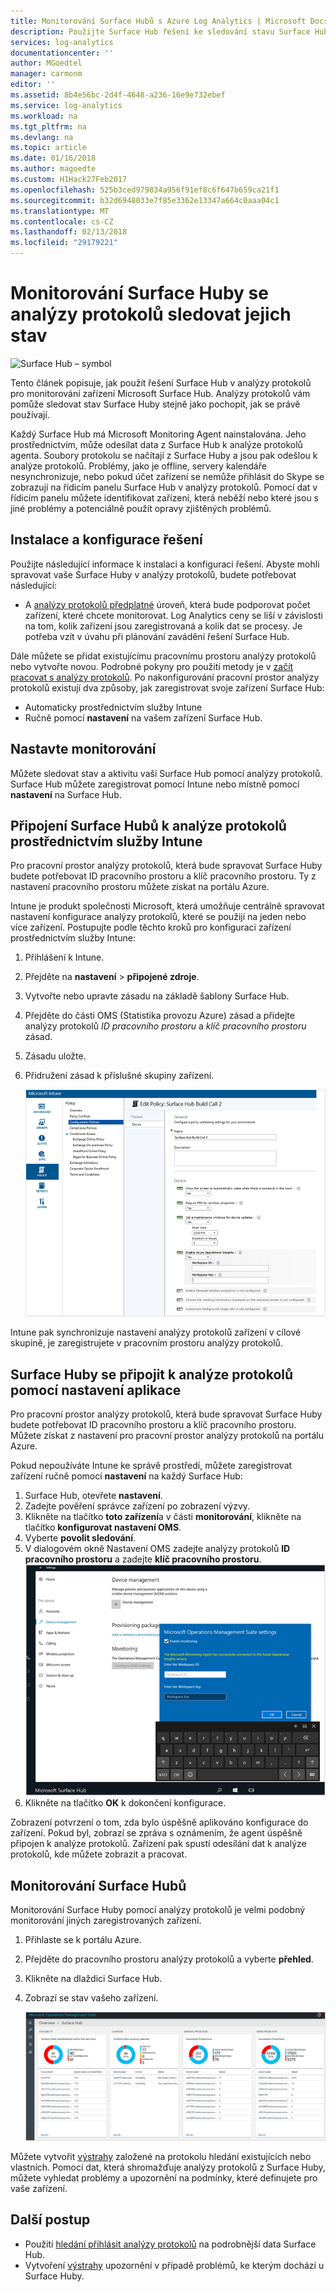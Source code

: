 ```yaml
---
title: Monitorování Surface Hubů s Azure Log Analytics | Microsoft Docs
description: Použijte Surface Hub řešení ke sledování stavu Surface Huby a pochopit, jak se právě používají.
services: log-analytics
documentationcenter: ''
author: MGoedtel
manager: carmonm
editor: ''
ms.assetid: 8b4e56bc-2d4f-4648-a236-16e9e732ebef
ms.service: log-analytics
ms.workload: na
ms.tgt_pltfrm: na
ms.devlang: na
ms.topic: article
ms.date: 01/16/2018
ms.author: magoedte
ms.custom: H1Hack27Feb2017
ms.openlocfilehash: 525b3ced979834a956f91ef8c6f647b659ca21f1
ms.sourcegitcommit: b32d6948033e7f85e3362e13347a664c0aaa04c1
ms.translationtype: MT
ms.contentlocale: cs-CZ
ms.lasthandoff: 02/13/2018
ms.locfileid: "29179221"
---
```

# <a name="monitor-surface-hubs-with-log-analytics-to-track-their-health"></a>Monitorování Surface Huby se analýzy protokolů sledovat jejich stav

![Surface Hub – symbol](./media/log-analytics-surface-hubs/surface-hub-symbol.png)

Tento článek popisuje, jak použít řešení Surface Hub v analýzy protokolů pro monitorování zařízení Microsoft Surface Hub. Analýzy protokolů vám pomůže sledovat stav Surface Huby stejně jako pochopit, jak se právě používají.

Každý Surface Hub má Microsoft Monitoring Agent nainstalována. Jeho prostřednictvím, může odesílat data z Surface Hub k analýze protokolů agenta. Soubory protokolu se načítají z Surface Huby a jsou pak odešlou k analýze protokolů. Problémy, jako je offline, servery kalendáře nesynchronizuje, nebo pokud účet zařízení se nemůže přihlásit do Skype se zobrazují na řídicím panelu Surface Hub v analýzy protokolů. Pomocí dat v řídicím panelu můžete identifikovat zařízení, která neběží nebo které jsou s jiné problémy a potenciálně použít opravy zjištěných problémů.

## <a name="install-and-configure-the-solution"></a>Instalace a konfigurace řešení
Použijte následující informace k instalaci a konfiguraci řešení. Abyste mohli spravovat vaše Surface Huby v analýzy protokolů, budete potřebovat následující:

* A [analýzy protokolů předplatné](https://azure.microsoft.com/pricing/details/log-analytics/) úroveň, která bude podporovat počet zařízení, které chcete monitorovat. Log Analytics ceny se liší v závislosti na tom, kolik zařízení jsou zaregistrovaná a kolik dat se procesy. Je potřeba vzít v úvahu při plánování zavádění řešení Surface Hub.

Dále můžete se přidat existujícímu pracovnímu prostoru analýzy protokolů nebo vytvořte novou. Podrobné pokyny pro použití metody je v [začít pracovat s analýzy protokolů](log-analytics-get-started.md). Po nakonfigurování pracovní prostor analýzy protokolů existují dva způsoby, jak zaregistrovat svoje zařízení Surface Hub:

* Automaticky prostřednictvím služby Intune
* Ručně pomocí **nastavení** na vašem zařízení Surface Hub.

## <a name="set-up-monitoring"></a>Nastavte monitorování
Můžete sledovat stav a aktivitu vaší Surface Hub pomocí analýzy protokolů. Surface Hub můžete zaregistrovat pomocí Intune nebo místně pomocí **nastavení** na Surface Hub.

## <a name="connect-surface-hubs-to-log-analytics-through-intune"></a>Připojení Surface Hubů k analýze protokolů prostřednictvím služby Intune
Pro pracovní prostor analýzy protokolů, která bude spravovat Surface Huby budete potřebovat ID pracovního prostoru a klíč pracovního prostoru. Ty z nastavení pracovního prostoru můžete získat na portálu Azure.

Intune je produkt společnosti Microsoft, která umožňuje centrálně spravovat nastavení konfigurace analýzy protokolů, které se použijí na jeden nebo více zařízení. Postupujte podle těchto kroků pro konfiguraci zařízení prostřednictvím služby Intune:

1. Přihlášení k Intune.
2. Přejděte na **nastavení** > **připojené zdroje**.
3. Vytvořte nebo upravte zásadu na základě šablony Surface Hub.
4. Přejděte do části OMS (Statistika provozu Azure) zásad a přidejte analýzy protokolů *ID pracovního prostoru* a *klíč pracovního prostoru* zásad.
5. Zásadu uložte.
6. Přidružení zásad k příslušné skupiny zařízení.

   ![Zásady Intune](./media/log-analytics-surface-hubs/intune.png)

Intune pak synchronizuje nastavení analýzy protokolů zařízení v cílové skupině, je zaregistrujete v pracovním prostoru analýzy protokolů.

## <a name="connect-surface-hubs-to-log-analytics-using-the-settings-app"></a>Surface Huby se připojit k analýze protokolů pomocí nastavení aplikace
Pro pracovní prostor analýzy protokolů, která bude spravovat Surface Huby budete potřebovat ID pracovního prostoru a klíč pracovního prostoru. Můžete získat z nastavení pro pracovní prostor analýzy protokolů na portálu Azure.

Pokud nepoužíváte Intune ke správě prostředí, můžete zaregistrovat zařízení ručně pomocí **nastavení** na každý Surface Hub:

1. Surface Hub, otevřete **nastavení**.
2. Zadejte pověření správce zařízení po zobrazení výzvy.
3. Klikněte na tlačítko **toto zařízení**a v části **monitorování**, klikněte na tlačítko **konfigurovat nastavení OMS**.
4. Vyberte **povolit sledování**.
5. V dialogovém okně Nastavení OMS zadejte analýzy protokolů **ID pracovního prostoru** a zadejte **klíč pracovního prostoru**.  
   ![Nastavení](./media/log-analytics-surface-hubs/settings.png)
6. Klikněte na tlačítko **OK** k dokončení konfigurace.

Zobrazení potvrzení o tom, zda bylo úspěšně aplikováno konfigurace do zařízení. Pokud byl, zobrazí se zpráva s oznámením, že agent úspěšně připojen k analýze protokolů. Zařízení pak spustí odesílání dat k analýze protokolů, kde můžete zobrazit a pracovat.

## <a name="monitor-surface-hubs"></a>Monitorování Surface Hubů
Monitorování Surface Huby pomocí analýzy protokolů je velmi podobný monitorování jiných zaregistrovaných zařízení.

1. Přihlaste se k portálu Azure.
2. Přejděte do pracovního prostoru analýzy protokolů a vyberte **přehled**.
2. Klikněte na dlaždici Surface Hub.
3. Zobrazí se stav vašeho zařízení.

   ![Surface Hub řídicí panel](./media/log-analytics-surface-hubs/surface-hub-dashboard.png)

Můžete vytvořit [výstrahy](log-analytics-alerts.md) založené na protokolu hledání existujících nebo vlastních. Pomocí dat, která shromažďuje analýzy protokolů z Surface Huby, můžete vyhledat problémy a upozornění na podmínky, které definujete pro vaše zařízení.

## <a name="next-steps"></a>Další postup
* Použití [hledání přihlásit analýzy protokolů](log-analytics-log-searches.md) na podrobnější data Surface Hub.
* Vytvoření [výstrahy](log-analytics-alerts.md) upozornění v případě problémů, ke kterým dochází u Surface Huby.
